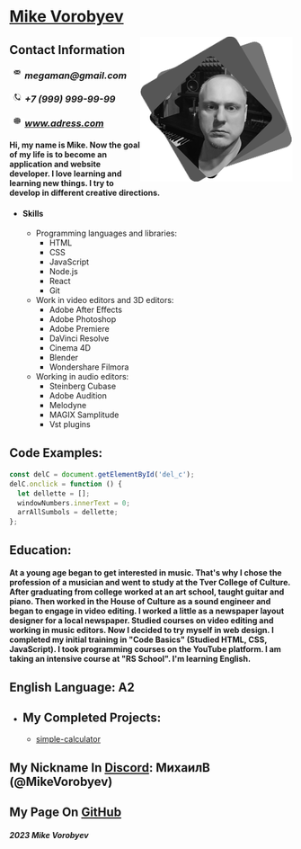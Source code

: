 # [Mike Vorobyev](https://github.com/MikeVorobyev)

<img style="float: right;" src="https://github.com/MikeVorobyev/rsschool-cv/blob/gh-pages/assets/avatar.png">

## Contact Information

### <img style="float: left;" src="https://github.com/MikeVorobyev/rsschool-cv/blob/gh-pages/assets/Mail.png"> _megaman@gmail.com_

### <img style="float: left;" src="https://github.com/MikeVorobyev/rsschool-cv/blob/gh-pages/assets/Tel.png"> _+7 (999) 999-99-99_

### <img style="float: left;" src="https://github.com/MikeVorobyev/rsschool-cv/blob/gh-pages/assets/www.png"> _www.adress.com_

#### Hi, my name is Mike. Now the goal of my life is to become an application and website developer. I love learning and learning new things. I try to develop in different creative directions.

- #### Skills
  - Programming languages and libraries:
    - HTML
    - CSS
    - JavaScript
    - Node.js
    - React
    - Git
  - Work in video editors and 3D editors:
    - Adobe After Effects
    - Adobe Photoshop
    - Adobe Premiere
    - DaVinci Resolve
    - Cinema 4D
    - Blender
    - Wondershare Filmora
  - Working in audio editors:
    - Steinberg Cubase
    - Adobe Audition
    - Melodyne
    - MAGIX Samplitude
    - Vst plugins

## Code Examples:

```javascript
const delC = document.getElementById('del_c');
delC.onclick = function () {
  let dellette = [];
  windowNumbers.innerText = 0;
  arrAllSumbols = dellette;
};
```

## Education:

#### At a young age began to get interested in music. That's why I chose the profession of a musician and went to study at the Tver College of Culture. After graduating from college worked at an art school, taught guitar and piano. Then worked in the House of Culture as a sound engineer and began to engage in video editing. I worked a little as a newspaper layout designer for a local newspaper. Studied courses on video editing and working in music editors. Now I decided to try myself in web design. I completed my initial training in "Code Basics" (Studied HTML, CSS, JavaScript). I took programming courses on the YouTube platform. I am taking an intensive course at "RS School". I'm learning English.

## English Language: A2

- ## My Completed Projects:
  - [simple-calculator](https://mikevorobyev.github.io/simple-calculator-/)

## My Nickname In [Discord](https://discord.com/channels/@me): МихаилВ (@MikeVorobyev)

## My Page On [GitHub](https://github.com/MikeVorobyev)

##### 2023 Mike Vorobyev
